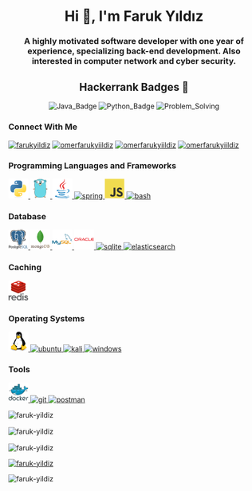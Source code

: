 <h1 align="center">Hi 👋, I'm Faruk Yıldız</h1>
<h3 align="center">A highly motivated software developer with one year of experience, specializing back-end development. Also interested in computer network and cyber security.</h3>

<h2 align="center">Hackerrank Badges 💪</h2>
<div align="center">
<img src="https://hrcdn.net/fcore/assets/generated-badges/java_level_3_stars_5_linkedin-76cbc0ca6b.png" alt="Java_Badge" width="200" display="inline"/>
<img src="https://hrcdn.net/fcore/assets/generated-badges/python_level_3_stars_5_linkedin-f25f994a6e.png" alt="Python_Badge" width="200"/>
<img src="https://hrcdn.net/fcore/assets/generated-badges/problem-solving_level_3_stars_5_linkedin-87839cf294.png" alt="Problem_Solving" width="200"/>
</div>


<h3 align="left">Connect With Me</h3>
<p align="left">
<a href="https://linkedin.com/in/farukyildiz" target="blank"><img align="center" src="https://raw.githubusercontent.com/rahuldkjain/github-profile-readme-generator/master/src/images/icons/Social/linked-in-alt.svg" alt="farukyildiz" height="30" width="40" /></a>
<a href="mailto:omerfarukyiildiz@gmail.com" target="blank"><img align="center" src="https://upload.wikimedia.org/wikipedia/commons/thumb/7/7e/Gmail_icon_%282020%29.svg/1024px-Gmail_icon_%282020%29.svg.png" alt="omerfarukyiildiz" height="30" width="40" /></a>
<a href="https://www.hackerrank.com/omerfarukyiildiz" target="blank"><img align="center" src="https://raw.githubusercontent.com/rahuldkjain/github-profile-readme-generator/master/src/images/icons/Social/hackerrank.svg" alt="omerfarukyiildiz" height="30" width="40" /></a>
<a href="https://tryhackme.com/p/farukyildiz" target="blank"><img align="center" src="https://onurgule.com.tr/wp-content/uploads/2021/07/THMlogo.png" alt="omerfarukyiildiz" height="30" /></a>
</p>

<h3 align="left">Programming Languages and Frameworks</h3>
<p align="left"> 
<a href="https://www.python.org" target="_blank" rel="noreferrer"> 
<img src="https://raw.githubusercontent.com/devicons/devicon/master/icons/python/python-original.svg" alt="python" width="40" height="40"/> 
</a>
<a href="https://golang.org" target="_blank" rel="noreferrer"> 
<img src="https://raw.githubusercontent.com/devicons/devicon/master/icons/go/go-original.svg" alt="go" width="40" height="40"/> 
</a>
<a href="https://www.java.com" target="_blank" rel="noreferrer"> 
<img src="https://raw.githubusercontent.com/devicons/devicon/master/icons/java/java-original.svg" alt="java" width="40" height="40"/>
</a>
<a href="https://spring.io/" target="_blank" rel="noreferrer"> 
<img src="https://www.vectorlogo.zone/logos/springio/springio-icon.svg" alt="spring" width="40" height="40"/> 
</a>
<a href="https://developer.mozilla.org/en-US/docs/Web/JavaScript" target="_blank" rel="noreferrer"> 
<img src="https://raw.githubusercontent.com/devicons/devicon/master/icons/javascript/javascript-original.svg" alt="javascript" width="40" height="40"/> 
</a> 
<a href="https://www.gnu.org/software/bash/" target="_blank" rel="noreferrer"> 
<img src="https://www.vectorlogo.zone/logos/gnu_bash/gnu_bash-icon.svg" alt="bash" width="40" height="40"/> 
</a>
</p>
<h3 align="left">Database</h3>
<p align="left">
<a href="https://www.postgresql.org" target="_blank" rel="noreferrer"> 
<img src="https://raw.githubusercontent.com/devicons/devicon/master/icons/postgresql/postgresql-original-wordmark.svg" alt="postgresql" width="40" height="40"/> 
</a>
<a href="https://www.mongodb.com/" target="_blank" rel="noreferrer"> 
<img src="https://raw.githubusercontent.com/devicons/devicon/master/icons/mongodb/mongodb-original-wordmark.svg" alt="mongodb" width="40" height="40"/> 
</a> 
<a href="https://www.mysql.com/" target="_blank" rel="noreferrer"> 
<img src="https://raw.githubusercontent.com/devicons/devicon/master/icons/mysql/mysql-original-wordmark.svg" alt="mysql" width="40" height="40"/> 
</a> 
<a href="https://www.oracle.com/" target="_blank" rel="noreferrer"> 
<img src="https://raw.githubusercontent.com/devicons/devicon/master/icons/oracle/oracle-original.svg" alt="oracle" width="40" height="40"/> 
</a> 
<a href="https://www.sqlite.org/" target="_blank" rel="noreferrer"> 
<img src="https://www.vectorlogo.zone/logos/sqlite/sqlite-icon.svg" alt="sqlite" width="40" height="40"/> 
</a>
<a href="https://www.elastic.co" target="_blank" rel="noreferrer"> 
<img src="https://www.vectorlogo.zone/logos/elastic/elastic-icon.svg" alt="elasticsearch" width="40" height="40"/> 
</a> 
</p>
<h3 align="left">Caching</h3>
<p align="left">
<a href="https://redis.io" target="_blank" rel="noreferrer"> 
<img src="https://raw.githubusercontent.com/devicons/devicon/master/icons/redis/redis-original-wordmark.svg" alt="redis" width="40" height="40"/> 
</a>
</p>
<h3 align="left">Operating Systems</h3>
<p align="left">
<a href="https://www.linux.org/" target="_blank" rel="noreferrer"> 
<img src="https://raw.githubusercontent.com/devicons/devicon/master/icons/linux/linux-original.svg" alt="linux" width="40" height="40"/> 
</a>
<a href="https://ubuntu.com" target="_blank" rel="noreferrer"> 
<img src="https://cdn.iconscout.com/icon/free/png-256/free-ubuntu-17-1175077.png" alt="ubuntu" width="40" height="40"/> 
</a>
<a href="https://www.kali.org/" target="_blank" rel="noreferrer"> 
<img src="https://www.svgrepo.com/show/330767/kalilinux.svg" alt="kali" width="40" height="40"/> 
</a>
<a href="https://www.microsoft.com/" target="_blank" rel="noreferrer"> 
<img src="https://cdn.iconscout.com/icon/free/png-256/free-windows-221-1175066.png" alt="windows" width="40" height="40"/> 
</a>
</p>
<h3 align="left">Tools</h3>
<p align="left">
<a href="https://www.docker.com/" target="_blank" rel="noreferrer"> 
<img src="https://raw.githubusercontent.com/devicons/devicon/master/icons/docker/docker-original-wordmark.svg" alt="docker" width="40" height="40"/> 
</a> 
<a href="https://git-scm.com/" target="_blank" rel="noreferrer"> 
<img src="https://www.vectorlogo.zone/logos/git-scm/git-scm-icon.svg" alt="git" width="40" height="40"/> 
</a>  
<a href="https://postman.com" target="_blank" rel="noreferrer"> 
<img src="https://www.vectorlogo.zone/logos/getpostman/getpostman-icon.svg" alt="postman" width="40" height="40"/> 
</a> 
</p>


<p><img src="https://github-readme-stats.vercel.app/api/top-langs?username=faruk-yildiz&show_icons=true&locale=en&layout=compact" alt="faruk-yildiz" /></p>

<p>
<img align="center" src="https://github-readme-stats.vercel.app/api?username=faruk-yildiz&show_icons=true&locale=en"  alt="faruk-yildiz" />
</p>

<p>
<img align="center" src="https://github-readme-streak-stats.herokuapp.com/?user=faruk-yildiz&" alt="faruk-yildiz" />
</p>

<p align="left"> <a href="https://github.com/ryo-ma/github-profile-trophy"><img src="https://github-profile-trophy.vercel.app/?username=faruk-yildiz" alt="faruk-yildiz" /></a> </p>

<p align="left"><img src="https://komarev.com/ghpvc/?username=faruk-yildiz&label=Profile%20views&color=0e75b6&style=flat" alt="faruk-yildiz" /></p>
